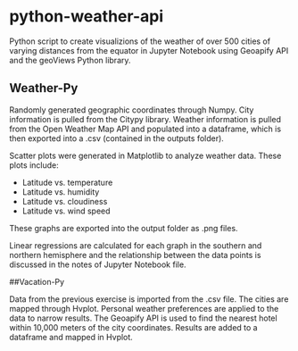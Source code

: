 # python-weather-api

Python script to create visualizions of the weather of over 500 cities of varying distances from the equator in Jupyter Notebook using Geoapify API and the geoViews Python library. 

## Weather-Py

Randomly generated geographic coordinates through Numpy. City information is pulled from the Citypy library. Weather information is pulled from the Open Weather Map API and populated into a dataframe, which is then exported into a .csv (contained in the outputs folder). 

Scatter plots were generated in Matplotlib to analyze weather data. These plots include:
<ul>
  <li>Latitude vs. temperature</li>
  <li>Latitude vs. humidity</li>
  <li>Latitude vs. cloudiness</li>
  <li>Latitude vs. wind speed</li>
</ul>

These graphs are exported into the output folder as .png files.

Linear regressions are calculated for each graph in the southern and northern hemisphere and the relationship between the data points is discussed in the notes of Jupyter Notebook file.

##Vacation-Py

Data from the previous exercise is imported from the .csv file. The cities are mapped through Hvplot. Personal weather preferences are applied to the data to narrow results. The Geoapify API is used to find the nearest hotel within 10,000 meters of the city coordinates. Results are added to a dataframe and mapped in Hvplot.
